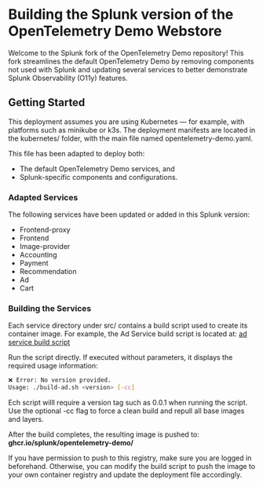# Building the Splunk version of the  OpenTelemetry Demo Webstore

Welcome to the Splunk fork of the OpenTelemetry Demo repository!
This fork streamlines the default OpenTelemetry Demo by removing components not used with Splunk and updating several services to better demonstrate Splunk Observability (O11y) features.


## Getting Started

This deployment assumes you are using Kubernetes — for example, with platforms such as minikube or k3s.
The deployment manifests are located in the kubernetes/ folder, with the main file named opentelemetry-demo.yaml.

This file has been adapted to deploy both:
* The default OpenTelemetry Demo services, and
* Splunk-specific components and configurations.

### Adapted Services

The following services have been updated or added in this Splunk version:

* Frontend-proxy
* Frontend
* Image-provider
* Accounting
* Payment
* Recommendation
* Ad
* Cart

### Building the Services

Each service directory under src/ contains a build script used to create its container image.
For example, the Ad Service build script is located at: 
[ad service build script](src/ad/build-ad.sh)

Run the script directly. If executed without parameters, it displays the required usage information:

```bash
❌ Error: No version provided.
Usage: ./build-ad.sh <version> [-cc] 
```

Ech script willl require a version tag such as 0.0.1 when running the script.
Use the optional -cc flag to force a clean build and repull all base images and layers.

After the build completes, the resulting image is pushed to: **ghcr.io/splunk/opentelemetry-demo/**

If you have permission to push to this registry, make sure you are logged in beforehand.
Otherwise, you can modify the build script to push the image to your own container registry and update the deployment file accordingly.